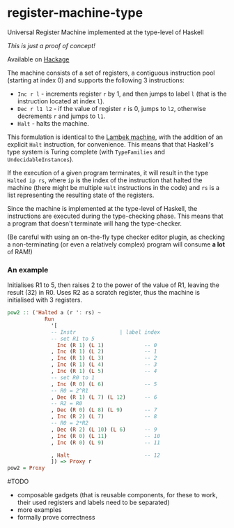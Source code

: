 # register-machine-type
Universal Register Machine implemented at the type-level of Haskell

_This is just a proof of concept!_

Available on [Hackage](https://hackage.haskell.org/package/register-machine-typelevel#readme)

The machine consists of a set of registers, a contiguous instruction pool (starting at index 0)
and supports the following 3 instructions:
- `Inc r l`     - increments register `r` by 1, and then jumps to label `l` (that is the instruction located at index `l`).
- `Dec r l1 l2` - if the value of register `r` is 0, jumps to `l2`, otherwise decrements `r` and jumps to `l1`.
- `Halt`        - halts the machine.

This formulation is identical to the [Lambek machine](https://en.wikipedia.org/wiki/Counter_machine), with the addition of an explicit `Halt` instruction, for convenience. This means that that Haskell's type system is Turing complete (with `TypeFamilies` and `UndecidableInstances`).

If the execution of a given program terminates, it will result in the type `Halted ip rs`, where `ip` is the
index of the instruction that halted the machine (there might be multiple `Halt` instructions in the code)
and `rs` is a list representing the resulting state of the registers.

Since the machine is implemented at the type-level of Haskell, the instructions are executed during
the type-checking phase. This means that a program that doesn't terminate will hang the type-checker.

(Be careful with using an on-the-fly type checker editor plugin, as checking a 
non-terminating (or even a relatively complex) program will consume **a lot** of RAM!)

### An example
Initialises R1 to 5, then raises 2 to the power of the value of R1,
leaving the result (32) in R0. Uses R2 as a scratch register,
thus the machine is initialised with 3 registers.

```haskell
pow2 :: ('Halted a (r ': rs) ~
            Run
              '[
              -- Instr              | label index
              -- set R1 to 5
                Inc (R 1) (L 1)             -- 0
              , Inc (R 1) (L 2)             -- 1
              , Inc (R 1) (L 3)             -- 2
              , Inc (R 1) (L 4)             -- 3
              , Inc (R 1) (L 5)             -- 4
              -- set R0 to 1
              , Inc (R 0) (L 6)             -- 5
              -- R0 = 2^R1
              , Dec (R 1) (L 7) (L 12)      -- 6
              -- R2 = R0
              , Dec (R 0) (L 8) (L 9)       -- 7
              , Inc (R 2) (L 7)             -- 8
              -- R0 = 2*R2
              , Dec (R 2) (L 10) (L 6)      -- 9
              , Inc (R 0) (L 11)            -- 10
              , Inc (R 0) (L 9)             -- 11

              , Halt                        -- 12
              ]) => Proxy r
pow2 = Proxy
```

#TODO
- composable gadgets (that is reusable components, for these to work, their used registers and labels need to be separated)
- more examples
- formally prove correctness
